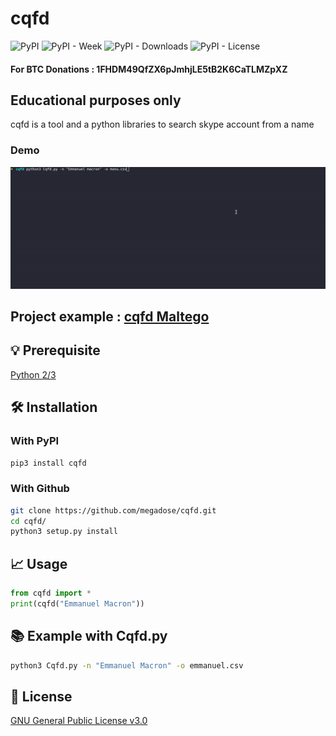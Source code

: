 # cqfd
![PyPI](https://img.shields.io/pypi/v/cqfd) ![PyPI - Week](https://img.shields.io/pypi/dw/cqfd) ![PyPI - Downloads](https://static.pepy.tech/badge/cqfd) ![PyPI - License](https://img.shields.io/pypi/l/cqfd)
#### For BTC Donations : 1FHDM49QfZX6pJmhjLE5tB2K6CaTLMZpXZ
## Educational purposes only

cqfd is a tool and a python libraries to search skype account from a name  

### Demo
![](demo.gif)
## Project example : [cqfd Maltego](https://github.com/megadose/cqfd-maltego)

## 💡 Prerequisite
   [Python 2/3](https://www.python.org/downloads/release/python-370/)
## 🛠️ Installation
### With PyPI
```pip3 install cqfd```
### With Github
```bash
git clone https://github.com/megadose/cqfd.git
cd cqfd/
python3 setup.py install
```
## 📈 Usage
```python
from cqfd import *
print(cqfd("Emmanuel Macron"))
```
## 📚 Example with Cqfd.py
```bash
python3 Cqfd.py -n "Emmanuel Macron" -o emmanuel.csv
```
## 📝 License
[GNU General Public License v3.0](https://www.gnu.org/licenses/gpl-3.0.fr.html)
